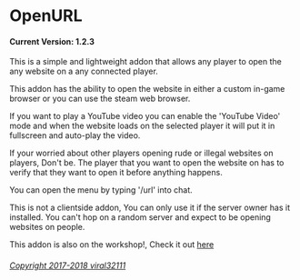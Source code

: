 OpenURL
==========
#### Current Version: 1.2.3

This is a simple and lightweight addon that allows any player to open the any website on a any connected player.

This addon has the ability to open the website in either a custom in-game browser or you can use the steam web browser.

If you want to play a YouTube video you can enable the 'YouTube Video' mode and when the website loads on the selected player it will put it in fullscreen and auto-play the video.

If your worried about other players opening rude or illegal websites on players, Don't be. The player that you want to open the website on has to verify that they want to open it before anything happens.

You can open the menu by typing '/url' into chat.

This is not a clientside addon, You can only use it if the server owner has it installed. You can't hop on a random server and expect to be opening websites on people.

This addon is also on the workshop!, Check it out [here](http://steamcommunity.com/sharedfiles/filedetails/?id=838960710)  

###### [Copyright 2017-2018 viral32111](https://github.com/viral32111/openurl/blob/master/LICENCE.txt)
